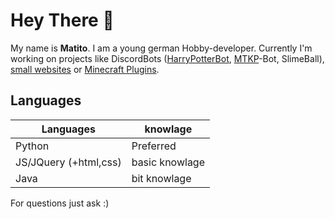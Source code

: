 # Hey There 👋

My name is **Matito**. I am a young german Hobby-developer.
Currently I'm working on projects like DiscordBots ([HarryPotterBot](https://hpb.matito.dev), [MTKP](https://www.mtkp-project.de)-Bot, SlimeBall), [small websites](https://matito.dev) or [Minecraft Plugins](https://github.com/MatitoDA/TikTakToe).


## Languages

|Languages|knowlage|
| -- | -- |
|Python|Preferred|
|JS/JQuery (+html,css)|basic knowlage|
|Java|bit knowlage

For questions just ask :)
